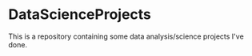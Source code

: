 # DataScienceProjects
This is a repository containing some data analysis/science projects I've done.
